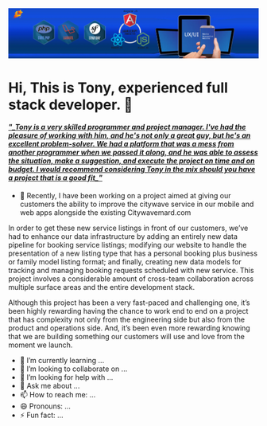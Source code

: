 <img src="./background.png">
<h1>Hi, This is Tony, experienced full stack developer. 👋</h1>
<a href="https://www.linkedin.com/in/zou-wang-88397519a/"><h4><i>"_Tony is a very skilled programmer and project manager. I've had the pleasure of working with him, and he's not only a great guy, but he's an excellent problem-solver. We had a platform that was a mess from another programmer when we passed it along, and he was able to assess the situation, make a suggestion, and execute the project on time and on budget. I would recommend considering Tony in the mix should you have a project that is a good fit_"</h4></i></a>

- 🔭 Recently, I have been working on a project aimed at giving our customers the ability to improve the citywave service in our mobile and web apps alongside the existing Citywavemard.com

In order to get these new service listings in front of our customers, we’ve had to enhance our data infrastructure by adding an entirely new data pipeline for booking service listings; modifying our website to handle the presentation of a new listing type that has a personal booking plus business or family model listing format; and finally, creating new data models for tracking and managing booking requests scheduled with new service. This project involves a considerable amount of cross-team collaboration across multiple surface areas and the entire development stack. 

Although this project has been a very fast-paced and challenging one, it’s been highly rewarding having the chance to work end to end on a project that has complexity not only from the engineering side but also from the product and operations side. And, it’s been even more rewarding knowing that we are building something our customers will use and love from the moment we launch.
- 🌱 I’m currently learning ...
- 👯 I’m looking to collaborate on ...
- 🤔 I’m looking for help with ...
- 💬 Ask me about ...
- 📫 How to reach me: ...
- 😄 Pronouns: ...
- ⚡ Fun fact: ...
